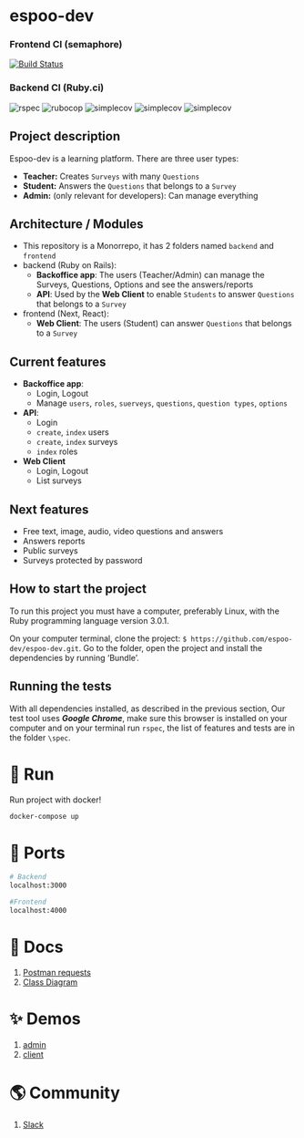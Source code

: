 # espoo-dev


<p align="center">
  <h3>Frontend CI (semaphore)</h3>
  <a href='https://andersonmalheiro.semaphoreci.com/badges/espoo-dev/branches/master.svg?style=shields'> <img src='https://andersonmalheiro.semaphoreci.com/badges/espoo-dev/branches/main.svg?style=shields' alt='Build Status'></a>
</p>

<p align="center">
  <h3>Backend CI (Ruby.ci)</h3>

  <img src="https://ruby.ci/badges/c9e80d1d-18a0-48f0-a533-541666383998/rspec?cache=false" alt="rspec"/>
  <img src="https://ruby.ci/badges/c9e80d1d-18a0-48f0-a533-541666383998/rubocop?cache=false" alt="rubocop"/>
  <img src="https://ruby.ci/badges/c9e80d1d-18a0-48f0-a533-541666383998/simplecov?cache=false" alt="simplecov"/>
  <img src="https://ruby.ci/badges/c9e80d1d-18a0-48f0-a533-541666383998/brakeman?cache=false" alt="simplecov"/>
  <img src="https://ruby.ci/badges/c9e80d1d-18a0-48f0-a533-541666383998/reek?cache=false" alt="simplecov"/>
</p>

## Project description
Espoo-dev is a learning platform. There are three user types:
- **Teacher:** Creates `Surveys` with many `Questions`
- **Student:** Answers the `Questions` that belongs to a `Survey`
- **Admin:** (only relevant for developers): Can manage everything

## Architecture / Modules
- This repository is a Monorrepo, it has 2 folders named `backend` and `frontend`
- backend (Ruby on Rails):
  - **Backoffice app**: The users (Teacher/Admin) can manage the Surveys, Questions, Options and see the answers/reports
  - **API**: Used by the **Web Client** to enable `Students` to answer `Questions` that belongs to a `Survey`
- frontend (Next, React):
  - **Web Client**: The users (Student) can answer `Questions` that belongs to a `Survey`

## Current features
- **Backoffice app**:
  - Login, Logout
  - Manage `users`, `roles`, `suerveys`, `questions`,  `question types`, `options`
- **API**:
  - Login
  - `create`, `index` users
  - `create`, `index` surveys
  - `index` roles
- **Web Client**
  - Login, Logout
  - List surveys

 ## Next features
 - Free text, image, audio, video questions and answers
 - Answers reports
 - Public surveys
 - Surveys protected by password

## How to start the project

To run this project you must have a computer, preferably Linux, with the Ruby programming language version 3.0.1.

On your computer terminal,
clone the project: ```$ https://github.com/espoo-dev/espoo-dev.git```.
Go to the folder, open the project and install the dependencies by running ‘Bundle’.

## Running the tests

With all dependencies installed, as described in the previous section,
Our test tool uses ***Google Chrome***, make sure this browser is installed on your computer and on your terminal run `rspec`, the list of features and tests are in the folder `\spec`.
# 🐳 Run

Run project with docker!

```bash
docker-compose up
```

# 🚪 Ports
```sh
# Backend
localhost:3000

#Frontend
localhost:4000
```

# 📝 Docs

1. [Postman requests](https://www.postman.com/grey-zodiac-51715/workspace/espoo/overview)
1. [Class Diagram](https://drive.google.com/file/d/1681YmHrron_fxAb8tOebmzTbqy9qGM8p/view?usp=sharing)


# ✨ Demos
1. [admin](https://espoo.herokuapp.com/)
1. [client](https://espoo-dev.vercel.app/)

# 🌎 Community
1. [Slack](https://join.slack.com/t/espoo-dev/shared_invite/zt-q3od66jm-x7MNmrenB0fra86jop0jsg)





